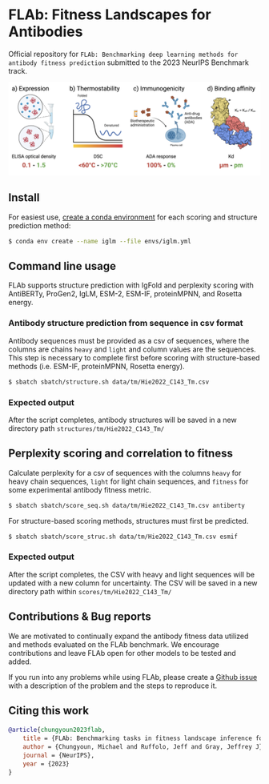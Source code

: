 # FLAb: Fitness Landscapes for Antibodies
Official repository for `FLAb: Benchmarking deep learning methods for antibody fitness prediction` submitted to the 2023 NeurIPS Benchmark track.

![Biophysical Properties](biophysical_properties.png)

## Install

For easiest use, [create a conda environment](https://docs.conda.io/projects/conda/en/latest/user-guide/tasks/manage-environments.html#creating-an-environment-with-commands) for each scoring and structure prediction method:

```bash
$ conda env create --name iglm --file envs/iglm.yml
```

## Command line usage

FLAb supports structure prediction with IgFold and perplexity scoring with AntiBERTy, ProGen2, IgLM, ESM-2, ESM-IF, proteinMPNN, and Rosetta energy.

### Antibody structure prediction from sequence in csv format

Antibody sequences must be provided as a csv of sequences, where the columns are chains `heavy` and `light` and column values are the sequences. This step is necessary to complete first before scoring with structure-based methods (i.e. ESM-IF, proteinMPNN, Rosetta energy).

```bash
$ sbatch sbatch/structure.sh data/tm/Hie2022_C143_Tm.csv 
```

### Expected output

After the script completes, antibody structures will be saved in a new directory path `structures/tm/Hie2022_C143_Tm/`

## Perplexity scoring and correlation to fitness

Calculate perplexity for a csv of sequences with the columns `heavy` for heavy chain sequences, `light` for light chain sequences, and `fitness` for some experimental antibody fitness metric.

```bash
$ sbatch sbatch/score_seq.sh data/tm/Hie2022_C143_Tm.csv antiberty
```

For structure-based scoring methods, structures must first be predicted.

```bash
$ sbatch sbatch/score_struc.sh data/tm/Hie2022_C143_Tm.csv esmif
```

### Expected output

After the script completes, the CSV with heavy and light sequences will be updated with a new column for uncertainty. The CSV will be saved in a new directory path within `scores/tm/Hie2022_C143_Tm/`

## Contributions & Bug reports

We are motivated to continually expand the antibody fitness data utilized and methods evaluated on the FLAb benchmark. We encourage contributions and leave FLAb open for other models to be tested and added.

If you run into any problems while using FLAb, please create a [Github issue](https://github.com/Graylab/FLAb/issues) with a description of the problem and the steps to reproduce it.

## Citing this work

```bibtex
@article{chungyoun2023flab,
    title = {FLAb: Benchmarking tasks in fitness landscape inference for antibodies},
    author = {Chungyoun, Michael and Ruffolo, Jeff and Gray, Jeffrey J},
    journal = {NeurIPS},
    year = {2023}
}
```
